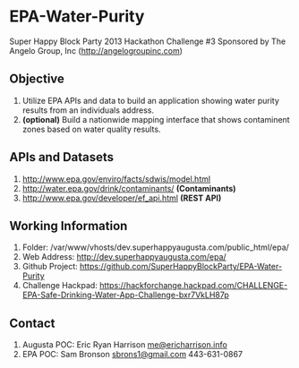EPA-Water-Purity
================

Super Happy Block Party 2013 Hackathon Challenge #3
Sponsored by The Angelo Group, Inc (http://angelogroupinc.com)

Objective
---------
1. Utilize EPA APIs and data to build an application showing water purity results from an individuals address.
2. **(optional)** Build a nationwide mapping interface that shows contaminent zones based on water quality results.

APIs and Datasets
-----------------
1. http://www.epa.gov/enviro/facts/sdwis/model.html
2. http://water.epa.gov/drink/contaminants/ **(Contaminants)**
3. http://www.epa.gov/developer/ef_api.html **(REST API)**

Working Information
-------------------
1. Folder: /var/www/vhosts/dev.superhappyaugusta.com/public_html/epa/
2. Web Address: http://dev.superhappyaugusta.com/epa/
3. Github Project: https://github.com/SuperHappyBlockParty/EPA-Water-Purity
4. Challenge Hackpad: https://hackforchange.hackpad.com/CHALLENGE-EPA-Safe-Drinking-Water-App-Challenge-bxr7VkLH87p

Contact
-------
1. Augusta POC: Eric Ryan Harrison <me@ericharrison.info>
2. EPA POC: Sam Bronson <sbrons1@gmail.com> 443-631-0867

